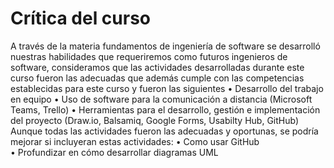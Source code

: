 # Crítica del curso

A través de la materia fundamentos de ingeniería de software se desarrolló nuestras habilidades que requeriremos como futuros ingenieros de software, consideramos que las actividades desarrolladas durante este curso fueron las adecuadas que además cumple con las competencias establecidas para este curso y fueron las siguientes
  •	Desarrollo del trabajo en equipo
  •	Uso de software para la comunicación a distancia (Microsoft Teams, Trello)
  •	Herramientas para el desarrollo, gestión e implementación del proyecto (Draw.io, Balsamiq, Google Forms, Usabilty Hub, GitHub)
Aunque todas las actividades fueron las adecuadas y oportunas, se podría mejorar si incluyeran estas actividades:
  •	Como usar GitHub  
  •	Profundizar en cómo desarrollar diagramas UML
